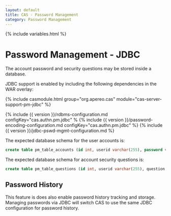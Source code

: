 ```yaml
---
layout: default
title: CAS - Password Management
category: Password Management
---
```


{% include variables.html %}

# Password Management - JDBC

The account password and security questions may be stored inside a database.

JDBC support is enabled by including the following dependencies in the WAR overlay:

{% include casmodule.html group="org.apereo.cas" module="cas-server-support-pm-jdbc" %}

{% include {{ version }}/rdbms-configuration.md configKey="cas.authn.pm.jdbc" %
{% include {{ version }}/password-encoding-configuration.md configKey="cas.authn.pm.jdbc" %}
{% include {{ version }}/jdbc-pswd-mgmt-configuration.md %}

The expected database schema for the user accounts is:

```sql
create table pm_table_accounts (id int, userid varchar(255), password varchar(255), email varchar(255), phone varchar(255));
```

The expected database schema for account security questions is:

```sql
create table pm_table_questions (id int, userid varchar(255), question varchar(255), answer varchar(255));
```

## Password History

This feature is does also enable password history tracking and storage. Managing passwords via JDBC will switch CAS to use the same JDBC configuration for password history.
